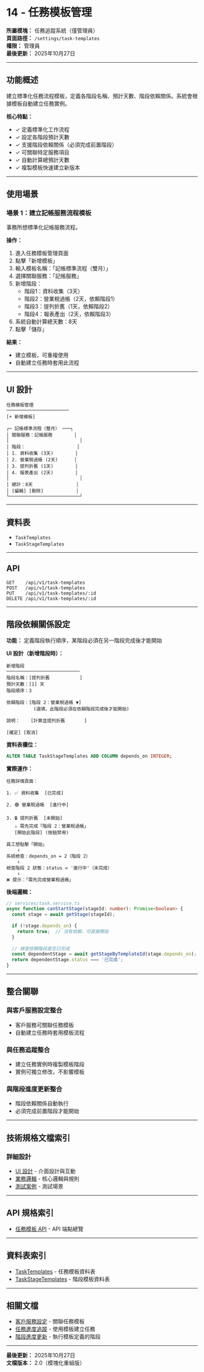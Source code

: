 # 14 - 任務模板管理

**所屬模塊：** 任務追蹤系統（僅管理員）  
**頁面路徑：** `/settings/task-templates`  
**權限：** 管理員  
**最後更新：** 2025年10月27日

---

## 功能概述

建立標準化任務流程模板，定義各階段名稱、預計天數、階段依賴關係。系統會根據模板自動建立任務實例。

**核心特點：**
- ✓ 定義標準化工作流程
- ✓ 設定各階段預計天數
- ✓ 支援階段依賴關係（必須完成前置階段）
- ✓ 可關聯特定服務項目
- ✓ 自動計算總預計天數
- ✓ 複製模板快速建立新版本

---

## 使用場景

### 場景 1：建立記帳服務流程模板

事務所想標準化記帳服務流程。

**操作：**
1. 進入任務模板管理頁面
2. 點擊「新增模板」
3. 輸入模板名稱：「記帳標準流程（雙月）」
4. 選擇關聯服務：「記帳服務」
5. 新增階段：
   - 階段1：資料收集（3天）
   - 階段2：營業稅過帳（2天，依賴階段1）
   - 階段3：提列折舊（1天，依賴階段2）
   - 階段4：報表產出（2天，依賴階段3）
6. 系統自動計算總天數：8天
7. 點擊「儲存」

**結果：**
- 建立模板，可重複使用
- 自動建立任務時套用此流程

---

## UI 設計

```
任務模板管理
───────────────────────
[+ 新增模板]

┌─ 記帳標準流程（雙月） ───┐
│ 關聯服務：記帳服務        │
│                          │
│ 階段：                   │
│ 1. 資料收集 (3天)        │
│ 2. 營業稅過帳 (2天)      │
│ 3. 提列折舊 (1天)        │
│ 4. 報表產出 (2天)        │
│                          │
│ 總計：8天                │
│ [編輯] [刪除]            │
└──────────────────────────┘
```

---

## 資料表

- `TaskTemplates`
- `TaskStageTemplates`

---

## API

```
GET    /api/v1/task-templates
POST   /api/v1/task-templates
PUT    /api/v1/task-templates/:id
DELETE /api/v1/task-templates/:id
```

---

## 階段依賴關係設定

**功能：** 定義階段執行順序，某階段必須在另一階段完成後才能開始

**UI 設計（新增階段時）：**
```
新增階段
───────────────────────────
階段名稱：[提列折舊           ]
預計天數：[1] 天
階段順序：3

依賴階段：[階段 2：營業稅過帳 ▼]
          (選填，此階段必須在依賴階段完成後才能開始)

說明：    [計算並提列折舊       ]

[確定] [取消]
```

**資料表欄位：**
```sql
ALTER TABLE TaskStageTemplates ADD COLUMN depends_on INTEGER;
```

**實際運作：**
```
任務詳情頁面：

1. ✅ 資料收集  [已完成]

2. 🟢 營業稅過帳  [進行中]

3. 🔒 提列折舊  [未開始]
   ⚠️ 需先完成「階段 2：營業稅過帳」
   [開始此階段] (按鈕禁用)

員工想點擊「開始」
    ↓
系統檢查：depends_on = 2（階段 2）
    ↓
檢查階段 2 狀態：status = '進行中'（未完成）
    ↓
❌ 提示：「需先完成營業稅過帳」
```

**後端邏輯：**
```typescript
// services/task.service.ts
async function canStartStage(stageId: number): Promise<boolean> {
  const stage = await getStage(stageId);
  
  if (!stage.depends_on) {
    return true;  // 沒有依賴，可直接開始
  }
  
  // 檢查依賴階段是否已完成
  const dependentStage = await getStageByTemplateId(stage.depends_on);
  return dependentStage.status === '已完成';
}
```

---

## 整合關聯

### 與客戶服務設定整合
- 客戶服務可關聯任務模板
- 自動建立任務時套用模板流程

### 與任務追蹤整合
- 建立任務實例時複製模板階段
- 實例可獨立修改，不影響模板

### 與階段進度更新整合
- 階段依賴關係自動執行
- 必須完成前置階段才能開始

---

## 技術規格文檔索引

### 詳細設計
- [UI 設計](../../技術規格/任務模板/UI設計.md) - 介面設計與互動
- [業務邏輯](../../技術規格/任務模板/業務邏輯.md) - 核心邏輯與規則
- [測試案例](../../技術規格/任務模板/測試案例.md) - 測試場景

---

## API 規格索引

- [任務模板 API](../../API規格/任務管理/_概覽.md) - API 端點總覽

---

## 資料表索引

- [TaskTemplates](../../資料庫設計/任務系統/TaskTemplates.md) - 任務模板資料表
- [TaskStageTemplates](../../資料庫設計/任務系統/TaskStageTemplates.md) - 階段模板資料表

---

## 相關文檔

- [客戶服務設定](./15-客戶服務設定.md) - 關聯任務模板
- [任務進度追蹤](./16-任務進度追蹤.md) - 使用模板建立任務
- [階段進度更新](./17-階段進度更新.md) - 執行模板定義的階段

---

**最後更新：** 2025年10月27日  
**文檔版本：** 2.0（模塊化重組版）

